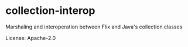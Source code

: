 # collection-interop

Marshaling and interoperation between Flix and Java's collection classes

License: Apache-2.0